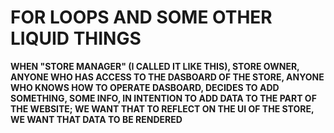 # FOR LOOPS AND SOME OTHER LIQUID THINGS

**WHEN "STORE MANAGER" (I CALLED IT LIKE THIS), STORE OWNER, ANYONE WHO HAS ACCESS TO THE DASBOARD OF THE STORE, ANYONE WHO KNOWS HOW TO OPERATE DASBOARD, DECIDES TO ADD SOMETHING, SOME INFO, IN INTENTION TO ADD DATA TO THE PART OF THE WEBSITE; WE WANT THAT TO REFLECT ON THE UI OF THE STORE, WE WANT THAT DATA TO BE RENDERED**



